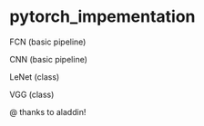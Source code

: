 # pytorch_impementation

FCN (basic pipeline)

CNN (basic pipeline)

LeNet (class)

VGG (class)

@ thanks to aladdin!
